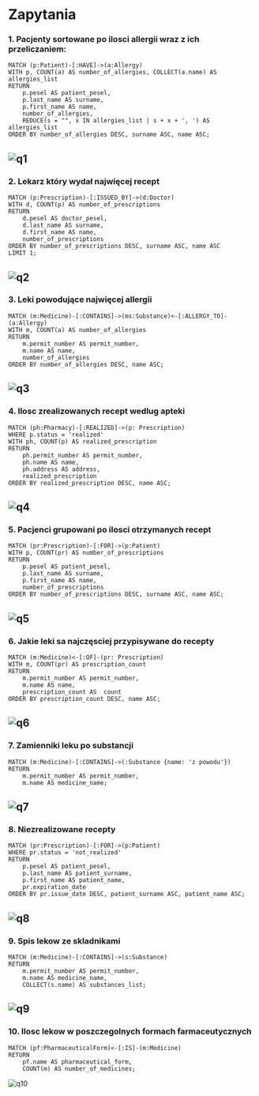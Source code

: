 # Zapytania

### 1. Pacjenty sortowane po ilosci allergii wraz z ich przeliczaniem:
```
MATCH (p:Patient)-[:HAVE]->(a:Allergy)
WITH p, COUNT(a) AS number_of_allergies, COLLECT(a.name) AS allergies_list
RETURN
    p.pesel AS patient_pesel,
    p.last_name AS surname,
    p.first_name AS name,
    number_of_allergies,
    REDUCE(s = "", x IN allergies_list | s + x + ', ') AS allergies_list
ORDER BY number_of_allergies DESC, surname ASC, name ASC;
```
![q1](https://github.com/vburmus/database-design/assets/118392004/466dfd6a-16dd-4b20-8d92-9a12021d3580)
---
### 2. Lekarz który wydał najwięcej recept
```
MATCH (p:Prescription)-[:ISSUED_BY]->(d:Doctor)
WITH d, COUNT(p) AS number_of_prescriptions
RETURN
    d.pesel AS doctor_pesel,
    d.last_name AS surname,
    d.first_name AS name,
    number_of_prescriptions
ORDER BY number_of_prescriptions DESC, surname ASC, name ASC
LIMIT 1;
```
![q2](https://github.com/vburmus/database-design/assets/118392004/eda41ed2-4b70-40c4-aadc-331a1f69b4a4)
---
### 3. Leki powodujące najwięcej allergii
```
MATCH (m:Medicine)-[:CONTAINS]->(ms:Substance)<-[:ALLERGY_TO]-(a:Allergy)
WITH m, COUNT(a) AS number_of_allergies
RETURN
    m.permit_number AS permit_number,
    m.name AS name,
    number_of_allergies
ORDER BY number_of_allergies DESC, name ASC;
```
![q3](https://github.com/vburmus/database-design/assets/118392004/4d042778-1199-4fd8-bb19-a0c709711039)
---
### 4. Ilosc zrealizowanych recept wedlug apteki
```
MATCH (ph:Pharmacy)-[:REALIZED]->(p: Prescription)
WHERE p.status = 'realized'
WITH ph, COUNT(p) AS realized_prescription
RETURN
    ph.permit_number AS permit_number,
    ph.name AS name,
    ph.address AS address,
    realized_prescription
ORDER BY realized_prescription DESC, name ASC;
```
![q4](https://github.com/vburmus/database-design/assets/118392004/c6cce5c2-920e-4bfc-9a02-f4ef4ba88f93)
---
### 5. Pacjenci grupowani po ilosci otrzymanych recept
```
MATCH (pr:Prescription)-[:FOR]->(p:Patient)
WITH p, COUNT(pr) AS number_of_prescriptions
RETURN
    p.pesel AS patient_pesel,
    p.last_name AS surname,
    p.first_name AS name,
    number_of_prescriptions
ORDER BY number_of_prescriptions DESC, surname ASC, name ASC;
```
![q5](https://github.com/vburmus/database-design/assets/118392004/9289f59e-d81a-4e81-84a0-450b04b7387a)
---
### 6. Jakie leki sa najczęsciej przypisywane do recepty
```
MATCH (m:Medicine)<-[:OF]-(pr: Prescription)
WITH m, COUNT(pr) AS prescription_count
RETURN
    m.permit_number AS permit_number,
    m.name AS name,
    prescription_count AS  count
ORDER BY prescription_count DESC, name ASC;
```
![q6](https://github.com/vburmus/database-design/assets/118392004/94b7edf3-d14b-4e3f-8417-c7835f11d6ad)
---
### 7. Zamienniki leku po substancji
```
MATCH (m:Medicine)-[:CONTAINS]->(:Substance {name: 'z powodu'})
RETURN
    m.permit_number AS permit_number,
    m.name AS medicine_name;
```
![q7](https://github.com/vburmus/database-design/assets/118392004/9126c51b-988e-4f9f-84ac-ac0caf2af935)
---
### 8. Niezrealizowane recepty
```
MATCH (pr:Prescription)-[:FOR]->(p:Patient)
WHERE pr.status = 'not_realized'
RETURN
    p.pesel AS patient_pesel,
    p.last_name AS patient_surname,
    p.first_name AS patient_name,
    pr.expiration_date
ORDER BY pr.issue_date DESC, patient_surname ASC, patient_name ASC;
```
![q8](https://github.com/vburmus/database-design/assets/118392004/61117339-3e87-41b4-86b3-971208b1e8e3)
---
### 9. Spis lekow ze skladnikami
```
MATCH (m:Medicine)-[:CONTAINS]->(s:Substance)
RETURN
    m.permit_number AS permit_number,
    m.name AS medicine_name,
    COLLECT(s.name) AS substances_list;
```
![q9](https://github.com/vburmus/database-design/assets/118392004/ec4d473e-3991-46ab-9eeb-109b4ee311e4)
---
### 10. Ilosc lekow w poszczegolnych formach farmaceutycznych
```
MATCH (pf:PharmaceuticalForm)<-[:IS]-(m:Medicine)
RETURN
    pf.name AS pharmaceutical_form,
    COUNT(m) AS number_of_medicines;
```
![q10](https://github.com/vburmus/database-design/assets/118392004/3c76fd44-b36a-413e-85b4-c92fae1778bd)

